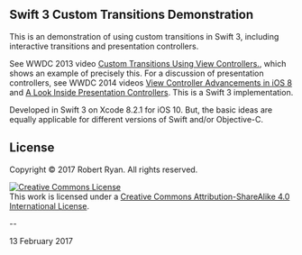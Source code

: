 ## Swift 3 Custom Transitions Demonstration

This is an demonstration of using custom transitions in Swift 3, including interactive transitions and presentation controllers.

See WWDC 2013 video [Custom Transitions Using View Controllers.](https://developer.apple.com/videos/wwdc/2013/?id=218), which shows an example of precisely this. For a discussion of presentation controllers, see WWDC 2014 videos [View Controller Advancements in iOS 8](https://developer.apple.com/videos/wwdc/2014/?id=214) and [A Look Inside Presentation Controllers](https://developer.apple.com/videos/wwdc/2014/?id=228). This is a Swift 3 implementation.


Developed in Swift 3 on Xcode 8.2.1 for iOS 10. But, the basic ideas are equally applicable for different versions of Swift and/or Objective-C. 

## License

Copyright &copy; 2017 Robert Ryan. All rights reserved.

<a rel="license" href="http://creativecommons.org/licenses/by-sa/4.0/"><img alt="Creative Commons License" style="border-width:0" src="http://i.creativecommons.org/l/by-sa/4.0/88x31.png" /></a><br />This work is licensed under a <a rel="license" href="http://creativecommons.org/licenses/by-sa/4.0/">Creative Commons Attribution-ShareAlike 4.0 International License</a>.

--

13 February 2017
